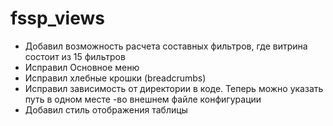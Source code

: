 # fssp_views
* Добавил возможность расчета составных фильтров, где витрина состоит из 15 фильтров
* Исправил Основное меню
* Исправил хлебные крошки (breadcrumbs)
* Исправил зависимость от директории в коде. Теперь можно указать путь в одном месте -во внешнем файле конфигурации
* Добавил стиль отображения таблицы
